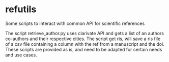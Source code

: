 # refutils
Some scripts to interact with common API for scientific references

The script retrieve_author.py uses clarivate API and gets a list of an authors co-authors and their respective cities.
The script get ris, will save a ris file of a csv file containing a column with the ref from a manuscript and the doi.
These scripts are provided as is, and need to be adapted for certain needs and use cases.
